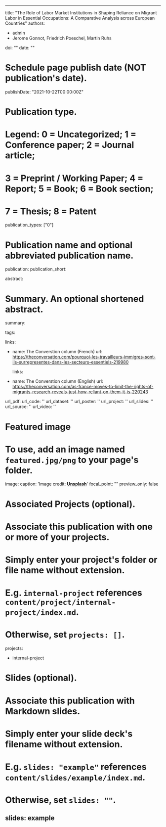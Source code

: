
---
title: "The Role of Labor Market Institutions in Shaping Reliance on Migrant Labor in Essential Occupations: A Comparative Analysis across European Countries"
authors:
- admin
- Jerome Gonnot, Friedrich Poeschel, Martin Ruhs

doi: ""
date: ""
 
# Schedule page publish date (NOT publication's date).
publishDate: "2021-10-22T00:00:00Z"

# Publication type.
# Legend: 0 = Uncategorized; 1 = Conference paper; 2 = Journal article;
# 3 = Preprint / Working Paper; 4 = Report; 5 = Book; 6 = Book section;
# 7 = Thesis; 8 = Patent
publication_types: ["0"]

# Publication name and optional abbreviated publication name.
publication: 
publication_short: 

abstract: 

# Summary. An optional shortened abstract.
summary: 

tags:


links: 
- name: The Converstion column (French)
  url: https://theconversation.com/pourquoi-les-travailleurs-immigres-sont-ils-surrepresentes-dans-les-secteurs-essentiels-219980

  links:
- name: The Converstion column (English)
  url: https://theconversation.com/as-france-moves-to-limit-the-rights-of-migrants-research-reveals-just-how-reliant-on-them-it-is-220243




url_pdf: 
url_code: ''
url_dataset: ''
url_poster: ''
url_project: ''
url_slides: ''
url_source: ''
url_video: ''

# Featured image
# To use, add an image named `featured.jpg/png` to your page's folder. 
image:
  caption: 'Image credit: [**Unsplash**](https://unsplash.com/photos/pLCdAaMFLTE)'
  focal_point: ""
  preview_only: false

# Associated Projects (optional).
#   Associate this publication with one or more of your projects.
#   Simply enter your project's folder or file name without extension.
#   E.g. `internal-project` references `content/project/internal-project/index.md`.
#   Otherwise, set `projects: []`.
projects:
- internal-project

# Slides (optional).
#   Associate this publication with Markdown slides.
#   Simply enter your slide deck's filename without extension.
#   E.g. `slides: "example"` references `content/slides/example/index.md`.
#   Otherwise, set `slides: ""`.
slides: example
---
